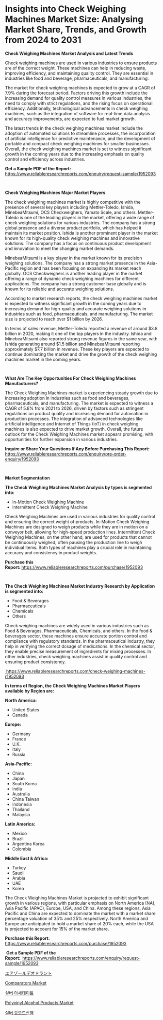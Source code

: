 <p><h1>Insights into Check Weighing Machines Market Size: Analysing Market Share, Trends, and Growth from 2024 to 2031</h1></p><p><strong>Check Weighing Machines Market Analysis and Latest Trends</strong></p>
<p><p>Check weighing machines are used in various industries to ensure products are of the correct weight. These machines can help in reducing waste, improving efficiency, and maintaining quality control. They are essential in industries like food and beverage, pharmaceuticals, and manufacturing.</p><p>The market for check weighing machines is expected to grow at a CAGR of 7.9% during the forecast period. Factors driving this growth include the increasing demand for quality control measures in various industries, the need to comply with strict regulations, and the rising focus on operational efficiency. Additionally, technological advancements in check weighing machines, such as the integration of software for real-time data analysis and accuracy improvements, are expected to fuel market growth.</p><p>The latest trends in the check weighing machines market include the adoption of automated solutions to streamline processes, the incorporation of artificial intelligence for predictive maintenance, and the development of portable and compact check weighing machines for smaller businesses. Overall, the check weighing machines market is set to witness significant growth in the coming years due to the increasing emphasis on quality control and efficiency across industries.</p></p>
<p><strong>Get a Sample PDF of the Report:&nbsp;</strong> <a href="https://www.reliableresearchreports.com/enquiry/request-sample/1952093">https://www.reliableresearchreports.com/enquiry/request-sample/1952093</a></p>
<p>&nbsp;</p>
<p><strong>Check Weighing Machines Major Market Players</strong></p>
<p><p>The check weighing machines market is highly competitive with the presence of several key players including Mettler-Toledo, Ishida, MinebeaMitsumi, OCS Checkweighers, Yamato Scale, and others. Mettler-Toledo is one of the leading players in the market, offering a wide range of check weighing solutions for various industries. The company has a strong global presence and a diverse product portfolio, which has helped it maintain its market position. Ishida is another prominent player in the market known for its high-quality check weighing machines and innovative solutions. The company has a focus on continuous product development and innovation to meet the changing market demands.</p><p>MinebeaMitsumi is a key player in the market known for its precision weighing solutions. The company has a strong market presence in the Asia-Pacific region and has been focusing on expanding its market reach globally. OCS Checkweighers is another leading player in the market offering a range of dynamic check weighing machines for different applications. The company has a strong customer base globally and is known for its reliable and accurate weighing solutions.</p><p>According to market research reports, the check weighing machines market is expected to witness significant growth in the coming years due to increasing demand for high-quality and accurate weighing solutions in industries such as food, pharmaceuticals, and manufacturing. The market size is projected to reach over $1 billion by 2026.</p><p>In terms of sales revenue, Mettler-Toledo reported a revenue of around $3.8 billion in 2020, making it one of the top players in the industry. Ishida and MinebeaMitsumi also reported strong revenue figures in the same year, with Ishida generating around $1.5 billion and MinebeaMitsumi reporting approximately $7.7 billion in revenue. These key players are expected to continue dominating the market and drive the growth of the check weighing machines market in the coming years.</p></p>
<p>&nbsp;</p>
<p><strong>What Are The Key Opportunities For Check Weighing Machines Manufacturers?</strong></p>
<p><p>The Check Weighing Machines market is experiencing steady growth due to increasing adoption in industries such as food and beverages, pharmaceuticals, and manufacturing. The market is expected to witness a CAGR of 5.8% from 2021 to 2026, driven by factors such as stringent regulations on product quality and increasing demand for automation in production processes. The integration of advanced technologies like artificial intelligence and Internet of Things (IoT) in check weighing machines is also expected to drive market growth. Overall, the future outlook for the Check Weighing Machines market appears promising, with opportunities for further expansion in various industries.</p></p>
<p><strong>Inquire or Share Your Questions If Any Before Purchasing This Report:</strong> <a href="https://www.reliableresearchreports.com/enquiry/pre-order-enquiry/1952093">https://www.reliableresearchreports.com/enquiry/pre-order-enquiry/1952093</a></p>
<p>&nbsp;</p>
<p><strong>Market Segmentation</strong></p>
<p><strong>The Check Weighing Machines Market Analysis by types is segmented into:</strong></p>
<p><ul><li>In-Motion Check Weighing Machine</li><li>Intermittent Check Weighing Machine</li></ul></p>
<p><p>Check Weighing Machines are used in various industries for quality control and ensuring the correct weight of products. In-Motion Check Weighing Machines are designed to weigh products while they are in motion on a conveyor belt, allowing for high-speed production lines. Intermittent Check Weighing Machines, on the other hand, are used for products that cannot be continuously weighed, often pausing the production line to weigh individual items. Both types of machines play a crucial role in maintaining accuracy and consistency in product weights.</p></p>
<p><strong>Purchase this Report:&nbsp;</strong><a href="https://www.reliableresearchreports.com/purchase/1952093">https://www.reliableresearchreports.com/purchase/1952093</a></p>
<p>&nbsp;</p>
<p><strong>The Check Weighing Machines Market Industry Research by Application is segmented into:</strong></p>
<p><ul><li>Food & Beverages</li><li>Pharmaceuticals</li><li>Chemicals</li><li>Others</li></ul></p>
<p><p>Check weighing machines are widely used in various industries such as Food & Beverages, Pharmaceuticals, Chemicals, and others. In the food & beverages sector, these machines ensure accurate portion control and compliance with regulatory standards. In the pharmaceutical industry, they help in verifying the correct dosage of medications. In the chemical sector, they enable precise measurement of ingredients for mixing processes. In other industries, check weighing machines assist in quality control and ensuring product consistency.</p></p>
<p><a href="https://www.reliableresearchreports.com/check-weighing-machines-r1952093">&nbsp;https://www.reliableresearchreports.com/check-weighing-machines-r1952093</a></p>
<p><strong>In terms of Region, the Check Weighing Machines Market Players available by Region are:</strong></p>
<p>
    <p> <strong> North America: </strong>
        <ul>
            <li>United States</li>
            <li>Canada</li>
        </ul>
        </p> 
    <p> <strong> Europe: </strong>
        <ul>
            <li>Germany</li>
            <li>France</li>
            <li>U.K.</li>
            <li>Italy</li>
            <li>Russia</li>
        </ul>
        </p> 
    <p> <strong> Asia-Pacific: </strong>
        <ul>
            <li>China</li>
            <li>Japan</li>
            <li>South Korea</li>
            <li>India</li>
            <li>Australia</li>
            <li>China Taiwan</li>
            <li>Indonesia</li>
            <li>Thailand</li>
            <li>Malaysia</li>
        </ul>
        </p> 
    <p> <strong> Latin America: </strong>
        <ul>
            <li>Mexico</li>
            <li>Brazil</li>
            <li>Argentina Korea</li>
            <li>Colombia</li>
        </ul>
        </p> 
    <p> <strong> Middle East & Africa: </strong>
        <ul>
            <li>Turkey</li>
            <li>Saudi</li>
            <li>Arabia</li>
            <li>UAE</li>
            <li>Korea</li>
        </ul>
    </p>
    </p>
<p><p>The Check Weighing Machines Market is projected to exhibit significant growth in various regions, with particular emphasis on North America (NA), Asia Pacific (APAC), Europe, USA, and China. Among these regions, Asia Pacific and China are expected to dominate the market with a market share percentage valuation of 35% and 25% respectively. North America and Europe are anticipated to hold a market share of 20% each, while the USA is projected to account for 15% of the market share.</p></p>
<p><strong>Purchase this Report: </strong><a href="https://www.reliableresearchreports.com/purchase/1952093">https://www.reliableresearchreports.com/purchase/1952093</a></p>
<p>&nbsp;<strong>Get a Sample PDF of the Report:&nbsp;&nbsp;</strong><a href="https://www.reliableresearchreports.com/enquiry/request-sample/1952093">https://www.reliableresearchreports.com/enquiry/request-sample/1952093</a></p>
<p><strong></strong></p>
<p><p><a href="https://github.com/hwbcz413288296/Market-Research-Report-List-1/blob/main/423887233598.md">エアゾールデオドラント</a></p><p><a href="https://github.com/jodemen/Market-Research-Report-List-2/blob/main/comparators-market.md">Comparators Market</a></p><p><a href="https://github.com/fredrickeglers/Market-Research-Report-List-1/blob/main/683425431007.md">실버 아세테이트</a></p><p><a href="https://issuu.com/reportprime-2/docs/polyvinyl-alcohol-products-market-size-2030.pptx">Polyvinyl Alcohol Products Market</a></p><p><a href="https://github.com/RichardLueilwitz787/Market-Research-Report-List-1/blob/main/659377431008.md">실버 요오드산염</a></p></p>